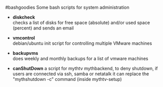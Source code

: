 #bashgoodies
Some bash scripts for system administration

* __diskcheck__  
checks a list of disks for free space (absolute) and/or used space (percent) and sends an email

* __vmcontrol__  
debian/ubuntu init script for controlling multiple VMware machines

* __backupvms__  
does weekly and monthly backups for a list of vmware machines

* __canShutDown__
a script for mythtv mythbackend, to deny shutdown, if users are connected via ssh, samba or netatalk
it can replace the "mythshutdown -c" command (inside mythtv-setup)
